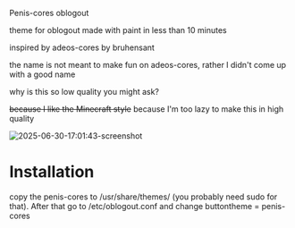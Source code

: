 Penis-cores oblogout

theme for oblogout made with paint in less than 10 minutes

inspired by adeos-cores by bruhensant

the name is not meant to make fun on adeos-cores, rather I didn't come up with a good name

why is this so low quality you might ask?

~~because I like the Minecraft style~~ because I'm too lazy to make this in high quality

![2025-06-30-17:01:43-screenshot]([https://github.com/user-attachments/assets/2d98c2af-72ca-43e5-a1fe-f6c3043b9be3](https://raw.githubusercontent.com/hightesto/penis-cores-oblogout/refs/heads/main/2025-06-30-17%3A01%3A43-screenshot.png))


Installation
=
copy the penis-cores to /usr/share/themes/ (you probably need sudo for that). After that go to /etc/oblogout.conf and change buttontheme = penis-cores
